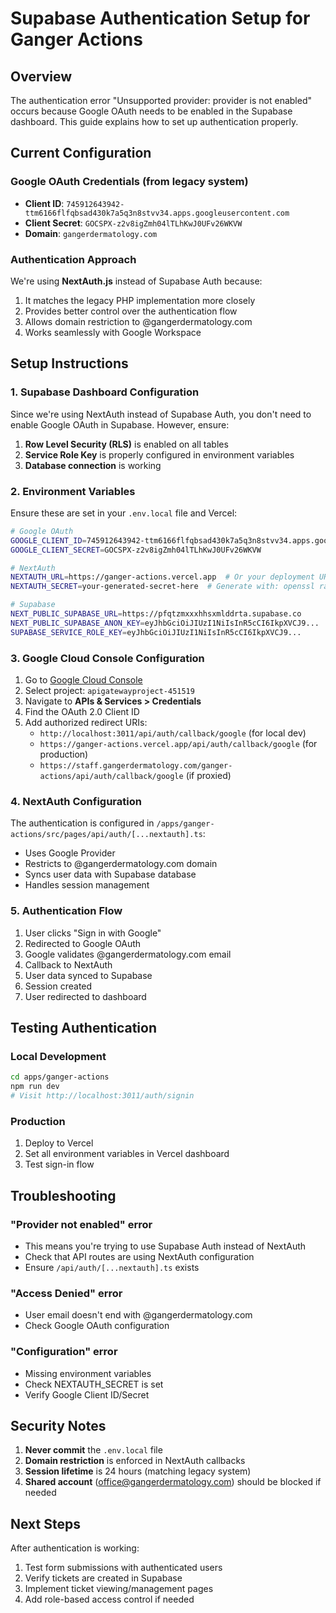 # Supabase Authentication Setup for Ganger Actions

## Overview

The authentication error "Unsupported provider: provider is not enabled" occurs because Google OAuth needs to be enabled in the Supabase dashboard. This guide explains how to set up authentication properly.

## Current Configuration

### Google OAuth Credentials (from legacy system)
- **Client ID**: `745912643942-ttm6166flfqbsad430k7a5q3n8stvv34.apps.googleusercontent.com`
- **Client Secret**: `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`
- **Domain**: `gangerdermatology.com`

### Authentication Approach

We're using **NextAuth.js** instead of Supabase Auth because:
1. It matches the legacy PHP implementation more closely
2. Provides better control over the authentication flow
3. Allows domain restriction to @gangerdermatology.com
4. Works seamlessly with Google Workspace

## Setup Instructions

### 1. Supabase Dashboard Configuration

Since we're using NextAuth instead of Supabase Auth, you don't need to enable Google OAuth in Supabase. However, ensure:

1. **Row Level Security (RLS)** is enabled on all tables
2. **Service Role Key** is properly configured in environment variables
3. **Database connection** is working

### 2. Environment Variables

Ensure these are set in your `.env.local` file and Vercel:

```bash
# Google OAuth
GOOGLE_CLIENT_ID=745912643942-ttm6166flfqbsad430k7a5q3n8stvv34.apps.googleusercontent.com
GOOGLE_CLIENT_SECRET=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

# NextAuth
NEXTAUTH_URL=https://ganger-actions.vercel.app  # Or your deployment URL
NEXTAUTH_SECRET=your-generated-secret-here  # Generate with: openssl rand -base64 32

# Supabase
NEXT_PUBLIC_SUPABASE_URL=https://pfqtzmxxxhhsxmlddrta.supabase.co
NEXT_PUBLIC_SUPABASE_ANON_KEY=eyJhbGciOiJIUzI1NiIsInR5cCI6IkpXVCJ9...
SUPABASE_SERVICE_ROLE_KEY=eyJhbGciOiJIUzI1NiIsInR5cCI6IkpXVCJ9...
```

### 3. Google Cloud Console Configuration

1. Go to [Google Cloud Console](https://console.cloud.google.com)
2. Select project: `apigatewayproject-451519`
3. Navigate to **APIs & Services > Credentials**
4. Find the OAuth 2.0 Client ID
5. Add authorized redirect URIs:
   - `http://localhost:3011/api/auth/callback/google` (for local dev)
   - `https://ganger-actions.vercel.app/api/auth/callback/google` (for production)
   - `https://staff.gangerdermatology.com/ganger-actions/api/auth/callback/google` (if proxied)

### 4. NextAuth Configuration

The authentication is configured in `/apps/ganger-actions/src/pages/api/auth/[...nextauth].ts`:

- Uses Google Provider
- Restricts to @gangerdermatology.com domain
- Syncs user data with Supabase database
- Handles session management

### 5. Authentication Flow

1. User clicks "Sign in with Google"
2. Redirected to Google OAuth
3. Google validates @gangerdermatology.com email
4. Callback to NextAuth
5. User data synced to Supabase
6. Session created
7. User redirected to dashboard

## Testing Authentication

### Local Development
```bash
cd apps/ganger-actions
npm run dev
# Visit http://localhost:3011/auth/signin
```

### Production
1. Deploy to Vercel
2. Set all environment variables in Vercel dashboard
3. Test sign-in flow

## Troubleshooting

### "Provider not enabled" error
- This means you're trying to use Supabase Auth instead of NextAuth
- Check that API routes are using NextAuth configuration
- Ensure `/api/auth/[...nextauth].ts` exists

### "Access Denied" error
- User email doesn't end with @gangerdermatology.com
- Check Google OAuth configuration

### "Configuration" error
- Missing environment variables
- Check NEXTAUTH_SECRET is set
- Verify Google Client ID/Secret

## Security Notes

1. **Never commit** the `.env.local` file
2. **Domain restriction** is enforced in NextAuth callbacks
3. **Session lifetime** is 24 hours (matching legacy system)
4. **Shared account** (office@gangerdermatology.com) should be blocked if needed

## Next Steps

After authentication is working:
1. Test form submissions with authenticated users
2. Verify tickets are created in Supabase
3. Implement ticket viewing/management pages
4. Add role-based access control if needed